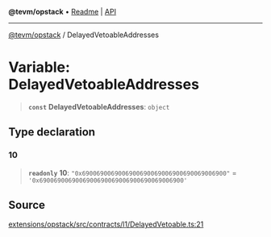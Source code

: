**@tevm/opstack** • [Readme](../README.md) \| [API](../globals.md)

***

[@tevm/opstack](../README.md) / DelayedVetoableAddresses

# Variable: DelayedVetoableAddresses

> **`const`** **DelayedVetoableAddresses**: `object`

## Type declaration

### 10

> **`readonly`** **10**: `"0x6900690069006900690069006900690069006900"` = `'0x6900690069006900690069006900690069006900'`

## Source

[extensions/opstack/src/contracts/l1/DelayedVetoable.ts:21](https://github.com/evmts/tevm-monorepo/blob/main/extensions/opstack/src/contracts/l1/DelayedVetoable.ts#L21)
